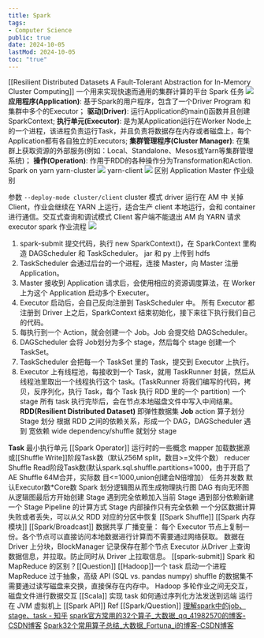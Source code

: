 ```yaml
---
title: Spark
tags:
- Computer Science
public: true
date: 2024-10-05
lastMod: 2024-10-05
toc: "true"
---
```


[[Resilient Distributed Datasets A Fault-Tolerant Abstraction for In-Memory Cluster Computing]]
一个用来实现快速而通用的集群计算的平台
Spark 任务
![](https://media.xiang578.com/spark.png)
**应用程序(Application)**: 基于Spark的用户程序，包含了一个Driver Program 和集群中多个的Executor；
**驱动(Driver)**: 运行Application的main()函数并且创建SparkContext;
**执行单元(Executor)**: 是为某Application运行在Worker Node上的一个进程，该进程负责运行Task，并且负责将数据存在内存或者磁盘上，每个Application都有各自独立的Executors;
**集群管理程序(Cluster Manager)**: 在集群上获取资源的外部服务(例如：Local、Standalone、Mesos或Yarn等集群管理系统)；
**操作(Operation)**: 作用于RDD的各种操作分为Transformation和Action.
Spark on yarn
yarn-cluster
![](https://media.xiang578.com/yarn-cluster.png)
yarn-client
![](https://media.xiang578.com/yarn.png)
区别 Application Master 作业级别

参数 `--deploy-mode cluster/client`
cluster 模式 driver 运行在 AM 中
关掉 Client，作业会继续在 YARN 上运行，适合生产
client 本地运行，会和 container 进行通信。交互式查询和调试模式
Client 客户端不能退出
AM 向 YARN 请求 executor
spark 作业流程
![](https://media.xiang578.com/spark-workflow.png)
1. spark-submit 提交代码，执行 new SparkContext()，在 SparkContext 里构造 DAGScheduler 和 TaskScheduler。
jar 和 py 上传到 hdfs
2. TaskScheduler 会通过后台的一个进程，连接 Master，向 Master 注册 Application。
3. Master 接收到 Application 请求后，会使用相应的资源调度算法，在 Worker 上为这个 Application 启动多个 Executer。
4. Executor 启动后，会自己反向注册到 TaskScheduler 中。 所有 Executor 都注册到 Driver 上之后，SparkContext 结束初始化，接下来往下执行我们自己的代码。
5. 每执行到一个 Action，就会创建一个 Job。Job 会提交给 DAGScheduler。
6. DAGScheduler 会将 Job划分为多个 stage，然后每个 stage 创建一个 TaskSet。
7. TaskScheduler 会把每一个 TaskSet 里的 Task，提交到 Executor 上执行。
8. Executor 上有线程池，每接收到一个 Task，就用 TaskRunner 封装，然后从线程池里取出一个线程执行这个 task。(TaskRunner 将我们编写的代码，拷贝，反序列化，执行 Task，每个 Task 执行 RDD 里的一个 partition)
一个 stage 所有 task 执行完毕后，会在节点本地磁盘文件中写入中间结果。
**RDD(Resilient Distributed Dataset)** 即弹性数据集
**Job** action 算子划分
Stage 划分
根据 RDD  之间的依赖关系，形成一个 DAG，DAGScheduler 遇到 宽依赖 wide dependency/shuffle
 就划分 stage

**Task** 最小执行单元
[[Spark Operator]]
运行时的一些概念
mapper
加载数据源或[[Shuffle Write]]阶段Task数（默认256M split，数目>=文件个数）
reducer
Shuffle Read阶段Task数(默认spark.sql.shuffle.partitions=1000，由于开启了AE Shuffle 64M合并，实际数 目<=1000,union创建会N倍增加）
任务并发数
默认Executor数*Core数
Spark 划分逻辑图从而生成物理执行图
DAG 有向无环图
从逻辑图最后方开始创建 Stage
遇到完全依赖加入当前 Stage
遇到部分依赖新建一个 Stage
Pipeline 的计算方式
Stage 内部操作只有完全依赖
一个分区数据计算失败或者丢失，可以从父 RDD 对应的分区中恢复
[[Spark Shuffle]]
[[Spark 内存模块]]
[[Spark/Broadcast]] 数据共享
广播变量：
每个 Executor 节点上复制一份。各个节点可以直接访问本地数据进行计算而不需要通过网络获取。
数据在 Driver 上分块，BlockManager 记录保存在那个节点
Executor 从Driver 上查询数据信息，并拉取。防止同时从 Driver 上拉取信息。
[[spark-submit]]
Spark 和 MapReduce 的区别？[[Question]]
[[Hadoop]]一个 task 启动一个进程
MapReduce 过于抽象，高级 API (SQL vs. pandas numpy)
shuffle 的数据集不需要通过读写磁盘来交换，直接保存在内存中。
Hadoop 多轮作业之间无交互，磁盘文件进行数据交互
[[Scala]] 实现
task 如何通过序列化方法发送到远端
运行在 JVM 虚拟机上
[[Spark API]]
Ref
[[Spark/Question]]
[理解spark中的job、stage、task - 知乎](https://zhuanlan.zhihu.com/p/50752866)
[spark官方常用的32个算子_大数据_qq_41982570的博客-CSDN博客](https://blog.csdn.net/qq_41982570/article/details/88930139)
[Spark32个常用算子总结_大数据_Fortuna_i的博客-CSDN博客](https://blog.csdn.net/Fortuna_i/article/details/81170565)